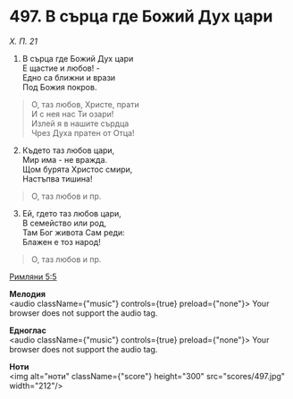 # 497. В сърца где Божий Дух цари

_Х. П. 21_

1. В сърца где Божий Дух цари  
Е щастие и любов! -  
Едно са ближни и врази  
Под Божия покров.  

> О, таз любов, Христе, прати  
> И с нея нас Ти озари!  
> Излей я в нашите сърдца  
> Чрез Духа пратен от Отца!

2. Където таз любов цари,  
Мир има - не вражда.  
Щом бурята Христос смири,  
Настъпва тишина!  

> О, таз любов и пр.  

3. Ей, гдето таз любов цари,  
В семейство или род,  
Там Бог живота Сам реди:  
Блажен е тоз народ!  

> О, таз любов и пр.

[Римляни 5:5](http://biblia.bg/index.php?k=52&g=5&s=5)

**Мелодия**  
<audio className={"music"} controls={true} preload={"none"}>
    <source src="mp3/497.mp3" type="audio/mpeg"/>
    Your browser does not support the audio tag.
</audio>

**Едноглас**  
<audio className={"music"} controls={true} preload={"none"}>
    <source src="transp/497.mp3" type="audio/mpeg"/>
    Your browser does not support the audio tag.
</audio>

**Ноти**  
<img alt="ноти" className={"score"} height="300" src="scores/497.jpg" width="212"/>
